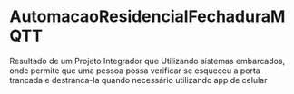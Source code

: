 # AutomacaoResidencialFechaduraMQTT
Resultado de um Projeto Integrador que Utilizando sistemas embarcados, onde permite que uma pessoa possa verificar se esqueceu a porta trancada e destranca-la quando necessário utilizando app de celular
